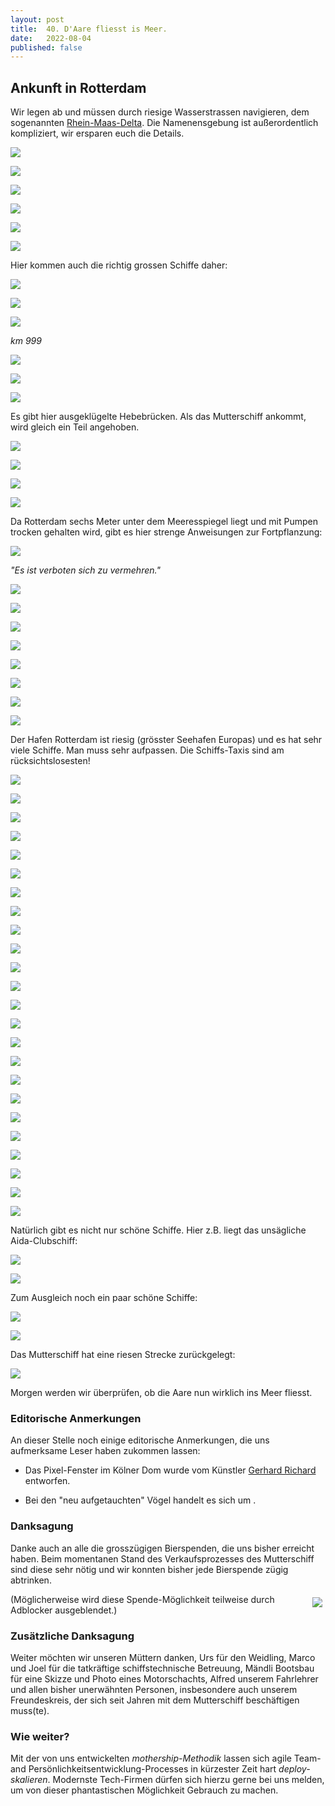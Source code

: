 ```yaml
---
layout: post
title:  40. D'Aare fliesst is Meer.
date:   2022-08-04
published: false
---
```


##  Ankunft in Rotterdam ##

Wir legen ab und müssen durch riesige Wasserstrassen navigieren, 
dem sogenannten [Rhein-Maas-Delta](https://de.wikipedia.org/wiki/Rhein-Maas-Delta). Die Namenensgebung ist außerordentlich kompliziert, wir ersparen euch die Details.

![](/img/20220804__ms_res_rotterdam_0.jpg)

![](/img/20220804__ms_res_rotterdam_1.jpg)

![](/img/20220804__ms_res_rotterdam_2.jpg)

![](/img/20220804__ms_res_rotterdam_3.jpg)

![](/img/20220804__ms_res_rotterdam_4.jpg)

![](/img/20220804__ms_res_rotterdam_5.jpg)

Hier kommen auch die richtig grossen Schiffe daher:

![](/img/20220804__ms_res_rotterdam_6.jpg)

![](/img/20220804__ms_res_rotterdam_7.jpg)

![](/img/20220804__ms_res_rotterdam_8.jpg)

*km 999*

![](/img/20220804__ms_res_rotterdam_9.jpg)

![](/img/20220804__ms_res_rotterdam_10.jpg)

![](/img/20220804__ms_res_rotterdam_11.jpg)

Es gibt hier ausgeklügelte Hebebrücken. Als das Mutterschiff ankommt, wird gleich ein Teil angehoben.

![](/img/20220804__ms_res_rotterdam_12.jpg)

![](/img/20220804__ms_res_rotterdam_13.jpg)

![](/img/20220804__ms_res_rotterdam_14.jpg)

![](/img/20220804__ms_res_rotterdam_15.jpg)

Da Rotterdam sechs Meter unter dem Meeresspiegel liegt und mit Pumpen trocken gehalten wird, gibt es hier strenge Anweisungen zur Fortpflanzung:

![](/img/20220804__ms_res_rotterdam_16.jpg)

*"Es ist verboten sich zu vermehren."*

![](/img/20220804__ms_res_rotterdam_17.jpg)

![](/img/20220804__ms_res_rotterdam_18.jpg)

![](/img/20220804__ms_res_rotterdam_19.jpg)

![](/img/20220804__ms_res_rotterdam_20.jpg)

![](/img/20220804__ms_res_rotterdam_21.jpg)

![](/img/20220804__ms_res_rotterdam_22.jpg)

![](/img/20220804__ms_res_rotterdam_23.jpg)

![](/img/20220804__ms_res_rotterdam_24.jpg)

Der Hafen Rotterdam ist riesig (grösster Seehafen Europas) und es hat sehr viele Schiffe. Man muss sehr aufpassen. Die Schiffs-Taxis sind am rücksichtslosesten!

![](/img/20220804__ms_res_rotterdam_25.jpg)

![](/img/20220804__ms_res_rotterdam_26.jpg)

![](/img/20220804__ms_res_rotterdam_27.jpg)

![](/img/20220804__ms_res_rotterdam_28.jpg)

![](/img/20220804__ms_res_rotterdam_29.jpg)

![](/img/20220804__ms_res_rotterdam_30.jpg)

![](/img/20220804__ms_res_rotterdam_31.jpg)

![](/img/20220804__ms_res_rotterdam_32.jpg)

![](/img/20220804__ms_res_rotterdam_33.jpg)

![](/img/20220804__ms_res_rotterdam_34.jpg)

![](/img/20220804__ms_res_rotterdam_35.jpg)

![](/img/20220804__ms_res_rotterdam_36.jpg)

![](/img/20220804__ms_res_rotterdam_37.jpg)

![](/img/20220804__ms_res_rotterdam_38.jpg)

![](/img/20220804__ms_res_rotterdam_39.jpg)

![](/img/20220804__ms_res_rotterdam_40.jpg)

![](/img/20220804__ms_res_rotterdam_41.jpg)

![](/img/20220804__ms_res_rotterdam_42.jpg)

![](/img/20220804__ms_res_rotterdam_43.jpg)

![](/img/20220804__ms_res_rotterdam_44.jpg)

![](/img/20220804__ms_res_rotterdam_46.jpg)

![](/img/20220804__ms_res_rotterdam_47.jpg)

![](/img/20220804__ms_res_rotterdam_48.jpg)

![](/img/20220804__ms_res_rotterdam_49.jpg)

Natürlich gibt es nicht nur schöne Schiffe. Hier z.B. liegt das unsägliche Aida-Clubschiff:

![](/img/20220804__ms_res_rotterdam_50.jpg)

![](/img/20220804__ms_res_rotterdam_51.jpg)

Zum Ausgleich noch ein paar schöne Schiffe:

![](/img/20220804__ms_res_rotterdam_52.jpg)

![](/img/20220804__ms_res_rotterdam_53.jpg)

Das Mutterschiff hat eine riesen Strecke zurückgelegt:

![](/img/20220804__ms_res_rotterdam_54.jpg)

Morgen werden wir überprüfen, ob die Aare nun wirklich ins Meer fliesst.


### Editorische Anmerkungen ###
An dieser Stelle noch einige editorische Anmerkungen, die uns aufmerksame Leser haben zukommen lassen:

- Das Pixel-Fenster im Kölner Dom wurde vom Künstler [Gerhard Richard](https://de.m.wikipedia.org/wiki/Richter-Fenster) entworfen.

- Bei den "neu aufgetauchten" Vögel handelt es sich um .


### Danksagung ###
Danke auch an alle die grosszügigen Bierspenden, die uns bisher erreicht haben. Beim momentanen Stand des Verkaufsprozesses des Mutterschiff sind diese sehr nötig und wir konnten bisher jede Bierspende zügig abtrinken.

<div style="float: right; margin:5px">
<a href="https://www.buymeacoffee.com/mutterschiff"><img src="https://img.buymeacoffee.com/button-api/?text=Mutterschiff unterstützen!&emoji=🍺&slug=mutterschiff&button_colour=5F7FFF&font_colour=ffffff&font_family=Lato&outline_colour=000000&coffee_colour=FFDD00"></a>
</div>

(Möglicherweise wird diese Spende-Möglichkeit teilweise durch Adblocker ausgeblendet.)

### Zusätzliche Danksagung ###
Weiter möchten wir unseren Müttern danken, Urs für den Weidling, Marco und Joel für die tatkräftige schiffstechnische Betreuung, Mändli Bootsbau für eine Skizze und Photo eines Motorschachts, Alfred unserem Fahrlehrer und allen bisher unerwähnten Personen, insbesondere auch unserem Freundeskreis, der sich seit Jahren mit dem Mutterschiff beschäftigen muss(te).

### Wie weiter? ###
Mit der von uns entwickelten *mothership-Methodik* lassen sich agile Team- and Persönlichkeitsentwicklung-Processes in kürzester Zeit hart *deploy-skalieren*.
Modernste Tech-Firmen dürfen sich hierzu gerne bei uns melden, um von dieser phantastischen Möglichkeit Gebrauch zu machen.

